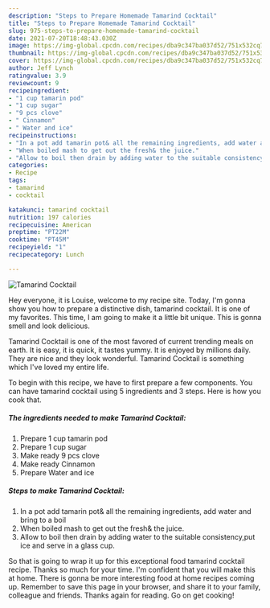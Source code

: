 ```yaml
---
description: "Steps to Prepare Homemade Tamarind Cocktail"
title: "Steps to Prepare Homemade Tamarind Cocktail"
slug: 975-steps-to-prepare-homemade-tamarind-cocktail
date: 2021-07-20T18:48:43.030Z
image: https://img-global.cpcdn.com/recipes/dba9c347ba037d52/751x532cq70/tamarind-cocktail-recipe-main-photo.jpg
thumbnail: https://img-global.cpcdn.com/recipes/dba9c347ba037d52/751x532cq70/tamarind-cocktail-recipe-main-photo.jpg
cover: https://img-global.cpcdn.com/recipes/dba9c347ba037d52/751x532cq70/tamarind-cocktail-recipe-main-photo.jpg
author: Jeff Lynch
ratingvalue: 3.9
reviewcount: 9
recipeingredient:
- "1 cup tamarin pod"
- "1 cup sugar"
- "9 pcs clove"
- " Cinnamon"
- " Water and ice"
recipeinstructions:
- "In a pot add tamarin pot& all the remaining ingredients, add water and bring to a boil"
- "When boiled mash to get out the fresh& the juice."
- "Allow to boil then drain by adding water to the suitable consistency,put ice and serve in a glass cup."
categories:
- Recipe
tags:
- tamarind
- cocktail

katakunci: tamarind cocktail 
nutrition: 197 calories
recipecuisine: American
preptime: "PT22M"
cooktime: "PT45M"
recipeyield: "1"
recipecategory: Lunch

---
```



![Tamarind Cocktail](https://img-global.cpcdn.com/recipes/dba9c347ba037d52/751x532cq70/tamarind-cocktail-recipe-main-photo.jpg)

Hey everyone, it is Louise, welcome to my recipe site. Today, I'm gonna show you how to prepare a distinctive dish, tamarind cocktail. It is one of my favorites. This time, I am going to make it a little bit unique. This is gonna smell and look delicious.

Tamarind Cocktail is one of the most favored of current trending meals on earth. It is easy, it is quick, it tastes yummy. It is enjoyed by millions daily. They are nice and they look wonderful. Tamarind Cocktail is something which I've loved my entire life.




To begin with this recipe, we have to first prepare a few components. You can have tamarind cocktail using 5 ingredients and 3 steps. Here is how you cook that.

<!--inarticleads1-->

##### The ingredients needed to make Tamarind Cocktail:

1. Prepare 1 cup tamarin pod
1. Prepare 1 cup sugar
1. Make ready 9 pcs clove
1. Make ready  Cinnamon
1. Prepare  Water and ice




<!--inarticleads2-->

##### Steps to make Tamarind Cocktail:

1. In a pot add tamarin pot& all the remaining ingredients, add water and bring to a boil
1. When boiled mash to get out the fresh& the juice.
1. Allow to boil then drain by adding water to the suitable consistency,put ice and serve in a glass cup.




So that is going to wrap it up for this exceptional food tamarind cocktail recipe. Thanks so much for your time. I'm confident that you will make this at home. There is gonna be more interesting food at home recipes coming up. Remember to save this page in your browser, and share it to your family, colleague and friends. Thanks again for reading. Go on get cooking!
